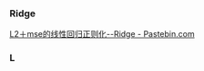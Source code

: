 ### Ridge
[L2＋mse的线性回归正则化--Ridge - Pastebin.com](https://pastebin.com/AeBiCuRH)

### L
<!--stackedit_data:
eyJoaXN0b3J5IjpbLTE3NTE3MjAxMTksLTQyODcyMzY4MV19
-->